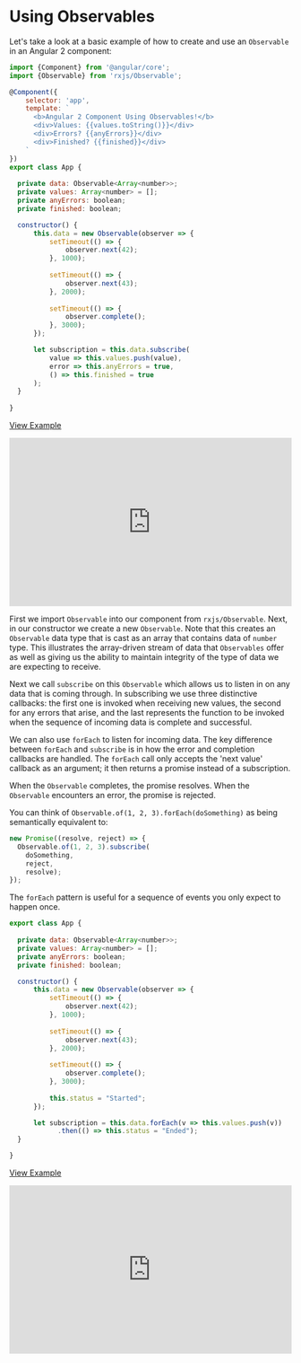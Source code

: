 # Using Observables

Let's take a look at a basic example of how to create and use an `Observable` in an Angular 2 component:

```js
import {Component} from '@angular/core';
import {Observable} from 'rxjs/Observable';

@Component({
	selector: 'app',
	template: `
	  <b>Angular 2 Component Using Observables!</b>
	  <div>Values: {{values.toString()}}</div>
	  <div>Errors? {{anyErrors}}</div>
	  <div>Finished? {{finished}}</div>
	`
})
export class App {
  
  private data: Observable<Array<number>>;
  private values: Array<number> = [];
  private anyErrors: boolean;
  private finished: boolean;

  constructor() {
      this.data = new Observable(observer => {
          setTimeout(() => {
              observer.next(42);
          }, 1000);
          
          setTimeout(() => {
              observer.next(43);
          }, 2000);
          
          setTimeout(() => {
              observer.complete();
          }, 3000);
      });

      let subscription = this.data.subscribe(
          value => this.values.push(value),
          error => this.anyErrors = true,
          () => this.finished = true
      );
  }
  
}
```
[View Example](http://plnkr.co/edit/m7RX8IPJMtX2PTUyDDu1?p=preview)

<iframe class="no-pdf" style="width: 100%; height: 300px" src="http://embed.plnkr.co/m7RX8IPJMtX2PTUyDDu1/" frameborder="0" allowfullscren="allowfullscren"></iframe>

First we import `Observable` into our component from `rxjs/Observable`. Next, in our constructor we create a new `Observable`. Note that this creates an `Observable` data type that is cast as an array that contains data of `number` type. This illustrates the array-driven stream of data that `Observables` offer as well as giving us the ability to maintain integrity of the type of data we are expecting to receive. 

Next we call `subscribe` on this `Observable` which allows us to listen in on any data that is coming through. In subscribing we use three distinctive callbacks: the first one is invoked when receiving new values, the second for any errors that arise, and the last represents the function to be invoked when the sequence of incoming data is complete and successful.

We can also use `forEach` to listen for incoming data. The key difference between `forEach` and `subscribe` is in how the error and completion callbacks are handled. The `forEach` call only accepts the 'next value' callback as an argument; it then returns a promise instead of a subscription.

When the `Observable` completes, the promise resolves. When the `Observable` encounters an error, the promise is rejected.

You can think of `Observable.of(1, 2, 3).forEach(doSomething)` as being semantically equivalent to:

```javascript
new Promise((resolve, reject) => {
  Observable.of(1, 2, 3).subscribe(
    doSomething,
    reject,
    resolve);
});
```

The `forEach` pattern is useful for a sequence of events you only expect to happen once. 

```js
export class App {
  
  private data: Observable<Array<number>>;
  private values: Array<number> = [];
  private anyErrors: boolean;
  private finished: boolean;

  constructor() {
      this.data = new Observable(observer => {
          setTimeout(() => {
              observer.next(42);
          }, 1000);
          
          setTimeout(() => {
              observer.next(43);
          }, 2000);
          
          setTimeout(() => {
              observer.complete();
          }, 3000);
          
          this.status = "Started";
      });

      let subscription = this.data.forEach(v => this.values.push(v))
		    .then(() => this.status = "Ended");
  }

}
```

[View Example](http://plnkr.co/edit/uHwCuarxgkFR3ig5IPkA?p=preview)

<iframe class="no-pdf" style="width: 100%; height: 300px" src="http://embed.plnkr.co/uHwCuarxgkFR3ig5IPkA/" frameborder="0" allowfullscren="allowfullscren"></iframe>

